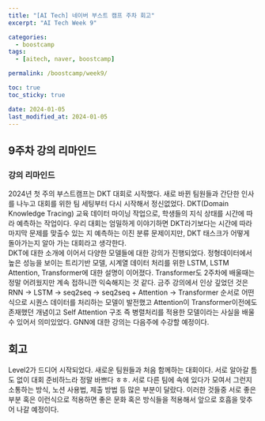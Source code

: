 ```yaml
---
title: "[AI Tech] 네이버 부스트 캠프 주차 회고"
excerpt: "AI Tech Week 9"

categories:
  - boostcamp
tags:
  - [aitech, naver, boostcamp]

permalink: /boostcamp/week9/

toc: true
toc_sticky: true

date: 2024-01-05
last_modified_at: 2024-01-05
---
```


## 9주차 강의 리마인드

### 강의 리마인드
2024년 첫 주의 부스트캠프는 DKT 대회로 시작했다. 새로 바뀐 팀원들과 간단한 인사를 나누고 대회를 위한 팀 세팅부터 다시 시작해서 정신없었다.
DKT(Domain Knowledge Tracing) 교육 데이터 마이닝 작업으로, 학생들의 지식 상태를 시간에 따라 예측하는 작업이다. 우리 대회는 엄밀하게 이야기하면 DKT라기보다는 시간에 따라 마지막 문제를 맞출수 있는 지 예측하는 이진 분류 문제이지만, DKT 태스크가 어떻게 돌아가는지 알아 가는 대회라고 생각한다.<br>
DKT에 대한 소개에 이어서 다양한 모델들에 대한 강의가 진행되었다. 정형데이터에서 높은 성능을 보이는 트리기반 모델, 시계열 데이터 처리를 위한 LSTM, LSTM Attention, Transformer에 대한 설명이 이어졌다. Transformer도 2주차에 배울때는 정말 어려웠지만 계속 접하니깐 익숙해지는 것 같다. 금주 강의에서 인상 깊었던 것은 RNN -> LSTM -> seq2seq -> seq2seq + Attention -> Transformer 순서로 어떤 식으로 시퀀스 데이터를 처리하는 모델이 발전했고 Attention이 Transformer이전에도 존재했던 개념이고 Self Attention 구조 즉 병렬처리를 적용한 모델이라는 사실을 배울 수 있어서 의미있었다. GNN에 대한 강의는 다음주에 수강할 예정이다.


## 회고
Level2가 드디어 시작되었다. 새로운 팀원들과 처음 함께하는 대회이다. 서로 알아갈 틈도 없이 대회 준비하느라 정말 바쁘다 ㅎㅎ. 서로 다른 팀에 속에 있다가 모여서 그런지 소통하는 방식, 노션 사용법, 제출 방법 등 많은 부분이 달랐다. 이러한 것들중 서로 좋은 부분 혹은 이런식으로 적용하면 좋은 문화 혹은 방식들을 적용해서 앞으로 호흡을 맞추어 나갈 예정이다.
